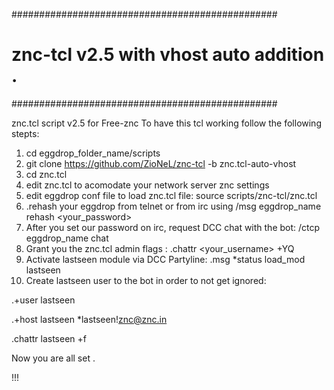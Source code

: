 
################################################
# znc-tcl v2.5 with vhost auto addition . #
################################################

znc.tcl script v2.5 for Free-znc
To have this tcl working follow the following stepts:

 1. cd eggdrop_folder_name/scripts
 2. git clone https://github.com/ZioNeL/znc-tcl -b znc.tcl-auto-vhost
 3. cd znc.tcl
 4. edit znc.tcl to acomodate your network server znc settings
 5. edit eggdrop conf file to load znc.tcl file: source scripts/znc-tcl/znc.tcl
 6. .rehash your eggdrop from telnet or from irc using /msg eggdrop_name rehash <your_password>
 7. After you set our password on irc, request DCC chat with the bot: /ctcp eggdrop_name chat
 8. Grant you the znc.tcl admin flags : .chattr <your_username> +YQ 
 9. Activate lastseen module via DCC Partyline: .msg *status load_mod lastseen
10. Create lastseen user to the bot in order to not get ignored:

.+user lastseen

.+host lastseen *lastseen!znc@znc.in

.chattr lastseen +f

Now you are all set . 

!!! 
